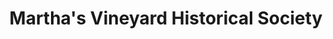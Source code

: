 ---
layout: repo
title: "Martha's Vineyard Historical Society"
id: 17812
permalink: repos/17812/
---